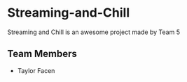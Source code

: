 # Streaming-and-Chill

Streaming and Chill is an awesome project made by Team 5

## Team Members
* Taylor Facen